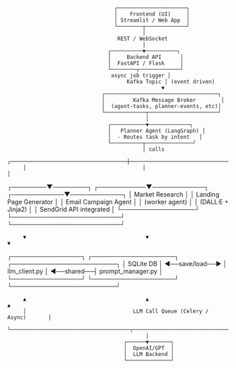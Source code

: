                                       ┌──────────────────────┐
                                      │    Frontend (UI)     │
                                      │ Streamlit / Web App  │
                                      └────────┬─────────────┘
                                               │
                                       REST / WebSocket
                                               │
                                    ┌──────────▼──────────┐
                                    │     Backend API      │
                                    │  FastAPI / Flask     │
                                    └────────┬─────────────┘
                                     async job trigger │
                                          Kafka Topic │ (event driven)
                                                     ▼
                                  ┌────────────────────────────────────┐
                                  │         Kafka Message Broker        │
                                  │  (agent-tasks, planner-events, etc)│
                                  └─────────────┬──────────────────────┘
                                                │
                                    ┌───────────▼─────────────┐
                                    │   Planner Agent (LangGraph) │
                                    │  - Routes task by intent   │
                                    └──────────┬───────────────┘
                                               │ calls
         ┌─────────────────────────────────────┼─────────────────────────────────────┐
         │                                     │                                     │
┌────────▼────────┐                ┌───────────▼────────────┐           ┌────────────▼────────────┐
│ Market Research │                │ Landing Page Generator │           │   Email Campaign Agent  │
│  (worker agent) │                │  (DALL·E + Jinja2)      │           │ SendGrid API integrated │
└─────────────────┘                └─────────────────────────┘           └─────────────────────────┘

         ▼                                      ▼                                  ▼
 ┌────────────────┐                   ┌───────────────────┐              ┌────────────────────────┐
 │   SQLite DB    │ ◄──save/load──►   │   llm_client.py    │  ◄──shared──┤  prompt_manager.py     │
 └────────────────┘                   └───────────────────┘              └────────────────────────┘

         ▲                                      ▲                                  ▲
         │                                  LLM Call Queue (Celery / Async)       │
         └──────────────────────────────────────┬──────────────────────────────────┘
                                                │
                                         ┌──────▼───────┐
                                         │  OpenAI/GPT  │
                                         │  LLM Backend │
                                         └──────────────┘
